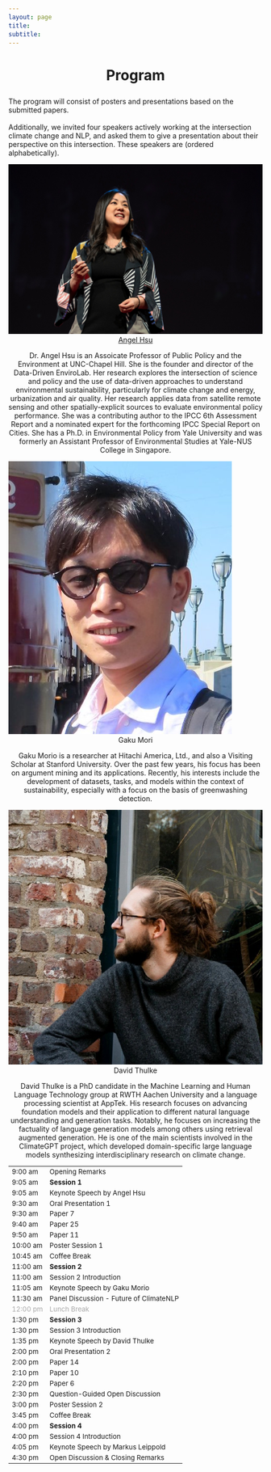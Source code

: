 ```yaml
---
layout: page
title: 
subtitle: 
---
```

<h1 style="text-align:center; margin-bottom:20pt; !important"> Program </h1>

The program will consist of posters and presentations based on the submitted papers. <br><br> 
Additionally, we invited four speakers actively working at the intersection climate change and NLP, and asked them to give a presentation about their perspective on this intersection. These speakers are (ordered alphabetically).

<img class="organiser-img" src='/assets/keynotes/angel.jpg'>
<div class="organiser-name" style="text-align: center;"> <a href="https://ie.unc.edu/people/hsu/">Angel Hsu</a> <br> <p class='speaker-affiliation'> Dr. Angel Hsu is an Assoicate Professor of Public Policy and the Environment at UNC-Chapel Hill. She is the founder and director of the Data-Driven EnviroLab. Her research explores the intersection of science and policy and the use of data-driven approaches to understand environmental sustainability, particularly for climate change and energy, urbanization and air quality. Her research applies data from satellite remote sensing and other spatially-explicit sources to evaluate environmental policy performance. She was a contributing author to the IPCC 6th Assessment Report and a nominated expert for the forthcoming IPCC Special Report on Cities. She has a Ph.D. in Environmental Policy from Yale University and was formerly an Assistant Professor of Environmental Studies at Yale-NUS College in Singapore.</p></div>
 
<img class="organiser-img" src='/assets/keynotes/gaku.jpg'>
<div class="organiser-name" style="text-align: center;"> Gaku Mori<p class='speaker-affiliation'> Gaku Morio is a researcher at Hitachi America, Ltd., and also a Visiting Scholar at Stanford University. Over the past few years, his focus has been on argument mining and its applications. Recently, his interests include the development of datasets, tasks, and models within the context of sustainability, especially with a focus on the basis of greenwashing detection.</p></div>
 

<img class="organiser-img" src='/assets/keynotes/david_thulke.jpg'>
<div class="organiser-name" style="text-align: center;"> David Thulke<p class='speaker-affiliation'> David Thulke is a PhD candidate in the Machine Learning and Human Language Technology group at RWTH Aachen University and a language processing scientist at AppTek. His research focuses on advancing foundation models and their application to different natural language understanding and generation tasks. Notably, he focuses on increasing the factuality of language generation models among others using retrieval augmented generation. He is one of the main scientists involved in the ClimateGPT project, which developed domain-specific large language models synthesizing interdisciplinary research on climate change.</p></div>

 <div class='program-table' style='font-size: 10pt; width:100%;'>
<table>
  <tr>
    <td>9:00 am</td>
    <td>Opening Remarks</td>
  </tr>
  <tr>
    <td>9:05 am</td>
    <td><b>Session 1</b></td>
  </tr>
  <tr>
    <td>9:05 am</td>
    <td>Keynote Speech by Angel Hsu</td>
  </tr>
  <tr>
    <td>9:30 am</td>
    <td>Oral Presentation 1</td>
  </tr>
  <tr>
    <td>9:30 am</td>
    <td>Paper 7</td>
  </tr>
  <tr>
    <td>9:40 am</td>
    <td>Paper 25</td>
  </tr>
  <tr>
    <td>9:50 am</td>
    <td>Paper 11</td>
  </tr>
  <tr>
    <td>10:00 am</td>
    <td>Poster Session 1</td>
  </tr>
  <tr>
    <td>10:45 am</td>
    <td>Coffee Break</td>
  </tr>
  <tr>
    <td>11:00 am</td>
    <td><b>Session 2</b></td>
  </tr>
  <tr>
    <td>11:00 am</td>
    <td>Session 2 Introduction</td>
  </tr>
  <tr>
    <td>11:05 am</td>
    <td>Keynote Speech by Gaku Morio</td>
  </tr>
  <tr>
    <td>11:30 am</td>
    <td>Panel Discussion - Future of ClimateNLP</td>
  </tr>
  <tr style='color:darkgray;'>
    <td>12:00 pm</td>
    <td>Lunch Break</td>
  </tr>
  <tr>
    <td>1:30 pm</td>
    <td><b>Session 3</b></td>
  </tr>
  <tr>
    <td>1:30 pm</td>
    <td>Session 3 Introduction</td>
  </tr>
  <tr>
    <td>1:35 pm</td>
    <td>Keynote Speech by David Thulke</td>
  </tr>
  <tr>
    <td>2:00 pm</td>
    <td>Oral Presentation 2</td>
  </tr>
  <tr>
    <td>2:00 pm</td>
    <td>Paper 14</td>
  </tr>
  <tr>
    <td>2:10 pm</td>
    <td>Paper 10</td>
  </tr>
  <tr>
    <td>2:20 pm</td>
    <td>Paper 6</td>
  </tr>
  <tr>
    <td>2:30 pm</td>
    <td>Question-Guided Open Discussion</td>
  </tr>
  <tr>
    <td>3:00 pm</td>
    <td>Poster Session 2</td>
  </tr>
  <tr>
    <td>3:45 pm</td>
    <td>Coffee Break</td>
  </tr>
  <tr>
    <td>4:00 pm</td>
    <td><b>Session 4</b></td>
  </tr>
  <tr>
    <td>4:00 pm</td>
    <td>Session 4 Introduction</td>
  </tr>
  <tr>
    <td>4:05 pm</td>
    <td>Keynote Speech by Markus Leippold</td>
  </tr>
  <tr>
    <td>4:30 pm</td>
    <td>Open Discussion & Closing Remarks</td>
  </tr>
</table>

</div>
